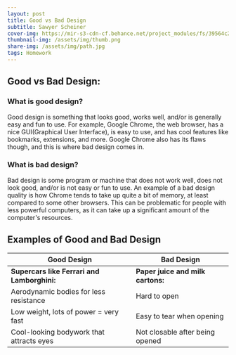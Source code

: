 ```yaml
---
layout: post
title: Good vs Bad Design
subtitle: Sawyer Scheiner
cover-img: https://mir-s3-cdn-cf.behance.net/project_modules/fs/39564c28974781.55dc8afbc76e7.png
thumbnail-img: /assets/img/thumb.png
share-img: /assets/img/path.jpg
tags: Homework
---
```


## Good vs Bad Design:

### What is good design?
Good design is something that looks good, works well, and/or is generally easy and fun to use. 
For example, Google Chrome, the web browser, has a nice GUI(Graphical User Interface), is easy to use, and has cool features like bookmarks, extensions, and more.
Google Chrome also has its flaws though, and this is where bad design comes in.
### What is bad design?
Bad design is some program or machine that does not work well, does not look good, and/or is not easy or fun to use. An example of a bad design quality is how Chrome tends to take up quite a bit of memory, at least compared to some other browsers. 
This can be problematic for people with less powerful computers, as it can take up a significant amount of the computer's resources.

## Examples of Good and Bad Design

| Good Design | Bad Design |
| ----------- | ---------- |
| **Supercars like Ferrari and Lamborghini:** | **Paper juice and milk cartons:** |
| Aerodynamic bodies for less resistance | Hard to open |
| Low weight, lots of power = very fast | Easy to tear when opening |
| Cool-looking bodywork that attracts eyes | Not closable after being opened |






